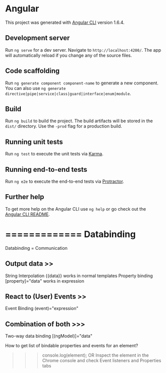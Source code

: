 # Angular

This project was generated with [Angular CLI](https://github.com/angular/angular-cli) version 1.6.4.

## Development server

Run `ng serve` for a dev server. Navigate to `http://localhost:4200/`. The app will automatically reload if you change any of the source files.

## Code scaffolding

Run `ng generate component component-name` to generate a new component. You can also use `ng generate directive|pipe|service|class|guard|interface|enum|module`.

## Build

Run `ng build` to build the project. The build artifacts will be stored in the `dist/` directory. Use the `-prod` flag for a production build.

## Running unit tests

Run `ng test` to execute the unit tests via [Karma](https://karma-runner.github.io).

## Running end-to-end tests

Run `ng e2e` to execute the end-to-end tests via [Protractor](http://www.protractortest.org/).

## Further help

To get more help on the Angular CLI use `ng help` or go check out the [Angular CLI README](https://github.com/angular/angular-cli/blob/master/README.md).

=============
Databinding
=============

Databinding = Communication

Output data >>
----------------------------------------------
String Interpolation    {{data}}            works in normal templates
Property binding        [property]="data"   works in expression

React to (User) Events >>
----------------------------------------------
Event Binding           (event)="expression"

Combination of both >>>
----------------------------------------------
Two-way data binding    [(ngModel)]="data"

How to get list of bindable properties and events for an element?
>>> console.log(element);
OR
Inspect the element in the Chrome console and check Event listeners and Properties tabs

